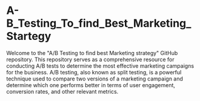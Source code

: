 # A-B_Testing_To_find_Best_Marketing_Startegy
Welcome to the "A/B Testing to find best Marketing strategy" GitHub repository. This repository serves as a comprehensive resource for conducting A/B tests to determine the most effective marketing campaigns for the business. A/B testing, also known as split testing, is a powerful technique used to compare two versions of a marketing campaign and determine which one performs better in terms of user engagement, conversion rates, and other relevant metrics.
